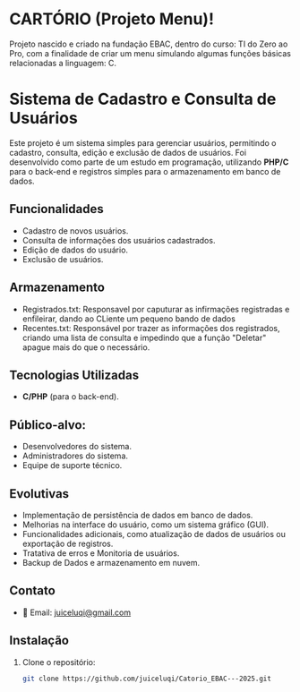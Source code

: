 # CARTÓRIO (Projeto Menu)!
Projeto nascido e criado na fundação EBAC, dentro do curso: TI do Zero ao Pro, com a finalidade de criar um menu simulando algumas funções básicas relacionadas a linguagem: C.

# Sistema de Cadastro e Consulta de Usuários

Este projeto é um sistema simples para gerenciar usuários, permitindo o cadastro, consulta, edição e exclusão de dados de usuários. Foi desenvolvido como parte de um estudo em programação, utilizando **PHP/C** para o back-end e registros simples para o armazenamento em banco de dados.

## Funcionalidades
- Cadastro de novos usuários.
- Consulta de informações dos usuários cadastrados.
- Edição de dados do usuário.
- Exclusão de usuários.

## Armazenamento
- Registrados.txt: Responsavel por caputurar as infirmações registradas e enfileirar, dando ao CLiente um pequeno bando de dados
- Recentes.txt: Responsável por trazer as informações dos registrados, criando uma lista de consulta e impedindo que a função "Deletar" apague mais do que o necessário.

## Tecnologias Utilizadas
- **C/PHP** (para o back-end).

## Público-alvo:

- Desenvolvedores do sistema.
- Administradores do sistema.
- Equipe de suporte técnico.

## Evolutivas
- Implementação de persistência de dados em banco de dados.
- Melhorias na interface do usuário, como um sistema gráfico (GUI).
- Funcionalidades adicionais, como atualização de dados de usuários ou exportação de registros.
- Tratativa de erros e Monitoria de usuários.
- Backup de Dados e armazenamento em nuvem.

## Contato
* 📩 Email: juiceluqi@gmail.com

## Instalação
1. Clone o repositório:
   ```bash
   git clone https://github.com/juiceluqi/Catorio_EBAC---2025.git

